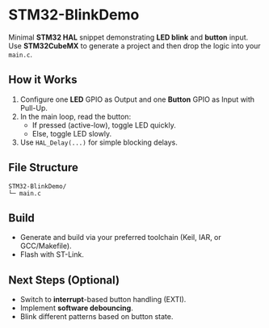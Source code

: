 # STM32-BlinkDemo

Minimal **STM32 HAL** snippet demonstrating **LED blink** and **button** input. Use **STM32CubeMX** to generate a project and then drop the logic into your `main.c`.

## How it Works
1. Configure one **LED** GPIO as Output and one **Button** GPIO as Input with Pull-Up.
2. In the main loop, read the button:
   - If pressed (active-low), toggle LED quickly.
   - Else, toggle LED slowly.
3. Use `HAL_Delay(...)` for simple blocking delays.

## File Structure
```
STM32-BlinkDemo/
└─ main.c
```

## Build
- Generate and build via your preferred toolchain (Keil, IAR, or GCC/Makefile).
- Flash with ST-Link.

## Next Steps (Optional)
- Switch to **interrupt**-based button handling (EXTI).
- Implement **software debouncing**.
- Blink different patterns based on button state.
